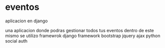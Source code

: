 # eventos
aplicacion en django 

una aplicacion donde podras gestionar todos tus eventos 
dentro de este mismo se utilizo 
framewrok django
framework bootstrap
jquery
ajax
python social auth


